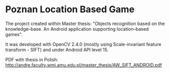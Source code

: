 Poznan Location Based Game
==========================

The project created within Master thesis: "Objects recognition based on the knowledge–base. An Android application supporting location–based games".

It was developed with OpenCV 2.4.0 (mostly using Scale-invariant feature transform - SIFT) and under Android API level 15.

PDF with thesis in Polish: http://andre.faculty.wmi.amu.edu.pl/master_thesis/AW_SIFT_ANDROID.pdf
